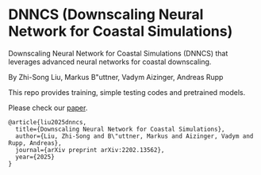# DNNCS (Downscaling Neural Network for Coastal Simulations)

Downscaling Neural Network for Coastal Simulations (DNNCS) that leverages advanced neural networks for coastal downscaling.

By Zhi-Song Liu, Markus B\"uttner, Vadym Aizinger, Andreas Rupp

This repo provides training, simple testing codes and pretrained models.

Please check our [paper]([https://arxiv.org/pdf/2202.13562.pdf](https://arxiv.org/abs/2408.16553)).

```text
@article{liu2025dnncs,
  title={Downscaling Neural Network for Coastal Simulations},
  author={Liu, Zhi-Song and B\"uttner, Markus and Aizinger, Vadym and Rupp, Andreas},
  journal={arXiv preprint arXiv:2202.13562},
  year={2025}
}
```
